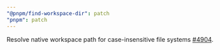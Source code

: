 ```yaml
---
"@pnpm/find-workspace-dir": patch
"pnpm": patch
---
```


Resolve native workspace path for case-insensitive file systems [#4904](https://github.com/pnpm/pnpm/issues/4904).

